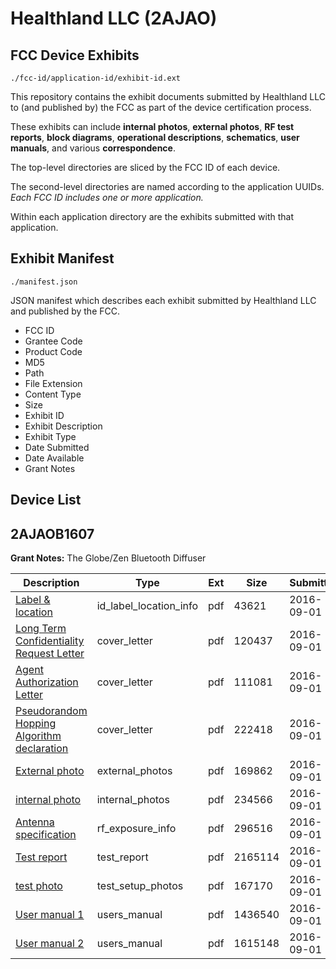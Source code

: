 # Healthland LLC (2AJAO)
## FCC Device Exhibits

```
./fcc-id/application-id/exhibit-id.ext
```

This repository contains the exhibit documents submitted by Healthland LLC to (and published by) the FCC as part of the device certification process.

These exhibits can include **internal photos**, **external photos**, **RF test reports**, **block diagrams**, **operational descriptions**, **schematics**, **user manuals**, and various **correspondence**.

The top-level directories are sliced by the FCC ID of each device.

The second-level directories are named according to the application UUIDs. *Each FCC ID includes one or more application.*

Within each application directory are the exhibits submitted with that application. 

## Exhibit Manifest

```
./manifest.json
```

JSON manifest which describes each exhibit submitted by Healthland LLC and published by the FCC.

- FCC ID
- Grantee Code
- Product Code
- MD5
- Path
- File Extension
- Content Type
- Size
- Exhibit ID
- Exhibit Description
- Exhibit Type
- Date Submitted
- Date Available
- Grant Notes

## Device List
## 2AJAOB1607
**Grant Notes:** The Globe/Zen Bluetooth Diffuser

| Description | Type | Ext | Size | Submitted | Available |
| ----------- | ---- | --- | ---- | --------- | --------- |
| [Label & location](2AJAOB1607/2885221a3bf2112dac290d40647bd90e/3120090.pdf) | id_label_location_info | pdf | 43621 | 2016-09-01 | 2016-09-01 |
| [Long Term Confidentiality Request Letter](2AJAOB1607/2885221a3bf2112dac290d40647bd90e/3120081.pdf) | cover_letter | pdf | 120437 | 2016-09-01 | 2016-09-01 |
| [Agent Authorization Letter](2AJAOB1607/2885221a3bf2112dac290d40647bd90e/3120082.pdf) | cover_letter | pdf | 111081 | 2016-09-01 | 2016-09-01 |
| [Pseudorandom Hopping Algorithm declaration](2AJAOB1607/2885221a3bf2112dac290d40647bd90e/3120115.pdf) | cover_letter | pdf | 222418 | 2016-09-01 | 2016-09-01 |
| [External photo](2AJAOB1607/2885221a3bf2112dac290d40647bd90e/3120088.pdf) | external_photos | pdf | 169862 | 2016-09-01 | 2016-09-01 |
| [internal photo](2AJAOB1607/2885221a3bf2112dac290d40647bd90e/3120089.pdf) | internal_photos | pdf | 234566 | 2016-09-01 | 2016-09-01 |
| [Antenna specification](2AJAOB1607/2885221a3bf2112dac290d40647bd90e/2972762.pdf) | rf_exposure_info | pdf | 296516 | 2016-09-01 | 2016-09-01 |
| [Test report](2AJAOB1607/2885221a3bf2112dac290d40647bd90e/3120084.pdf) | test_report | pdf | 2165114 | 2016-09-01 | 2016-09-01 |
| [test photo](2AJAOB1607/2885221a3bf2112dac290d40647bd90e/3120093.pdf) | test_setup_photos | pdf | 167170 | 2016-09-01 | 2016-09-01 |
| [User manual 1](2AJAOB1607/2885221a3bf2112dac290d40647bd90e/3120107.pdf) | users_manual | pdf | 1436540 | 2016-09-01 | 2016-09-01 |
| [User manual 2](2AJAOB1607/2885221a3bf2112dac290d40647bd90e/3120108.pdf) | users_manual | pdf | 1615148 | 2016-09-01 | 2016-09-01 |
